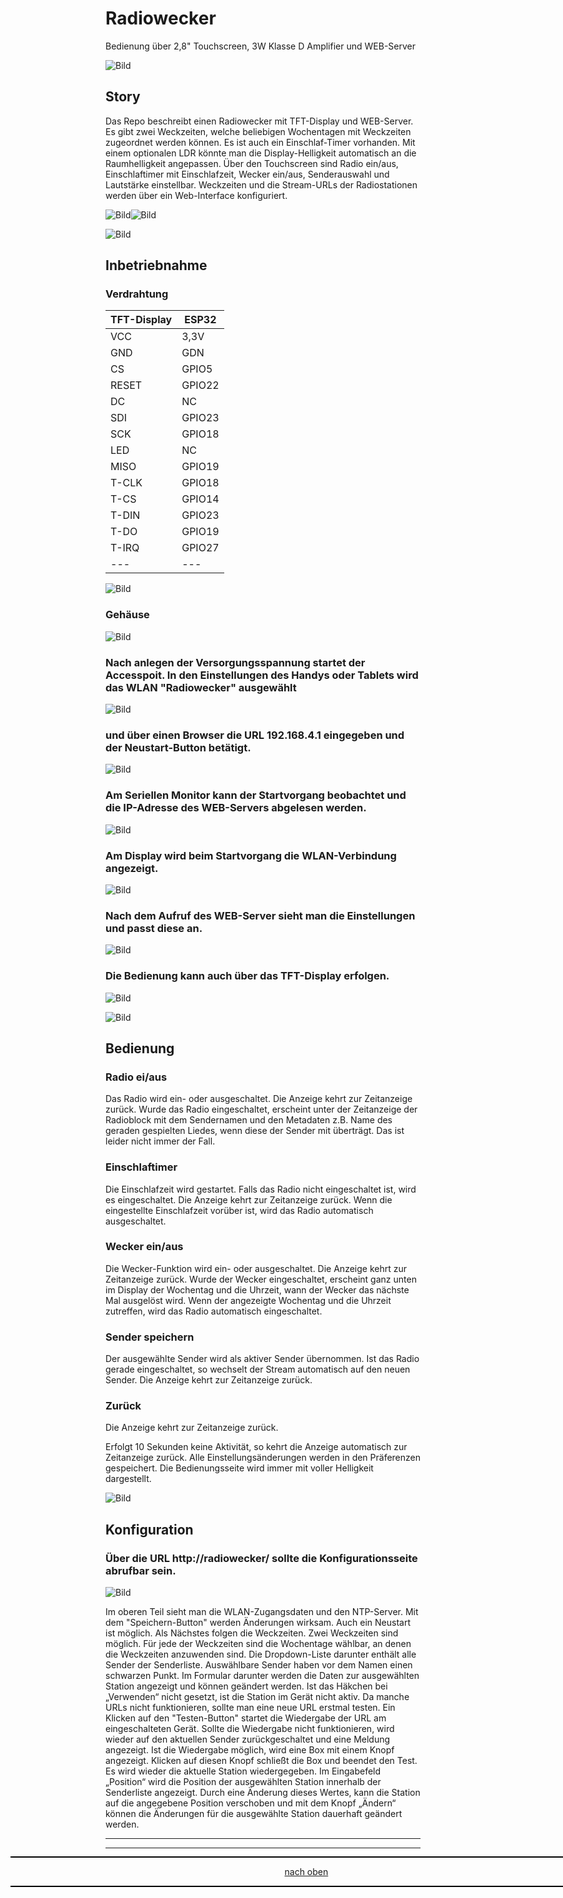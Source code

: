 <a name="oben"></a>

# Radiowecker
Bedienung über 2,8" Touchscreen, 3W Klasse D Amplifier und WEB-Server

![Bild](pic/TFT2.png)

## Story
Das Repo beschreibt einen Radiowecker mit TFT-Display und WEB-Server. Es gibt zwei Weckzeiten, welche beliebigen Wochentagen mit Weckzeiten zugeordnet werden können. Es ist auch ein Einschlaf-Timer vorhanden. Mit einem optionalen LDR könnte man die Display-Helligkeit automatisch an die Raumhelligkeit angepassen. Über den Touchscreen sind Radio ein/aus, Einschlaftimer mit Einschlafzeit, Wecker ein/aus, Senderauswahl und Lautstärke einstellbar. Weckzeiten und die Stream-URLs der Radiostationen werden über ein Web-Interface konfiguriert.

![Bild](pic/Trw1.png)![Bild](pic/rw2.png)

![Bild](pic/TFT1.png)

## Inbetriebnahme

### Verdrahtung 

| TFT-Display | ESP32 | 
| -------- | -------- | 
|  VCC  |  3,3V  |
|  GND |   GDN |
| CS  | GPIO5  |
| RESET  | GPIO22   |
| DC | NC  |
| SDI  | GPIO23    |
| SCK  |  GPIO18  |
|  LED |  NC  |
|  MISO | GPIO19   | 
| T-CLK  | GPIO18 |    
| T-CS  | GPIO14  | 
| T-DIN  | GPIO23  | 
| T-DO  | GPIO19  | 
| T-IRQ  | GPIO27  | 
|  --- |  --- | 


![Bild](pic/Schaltplan.png)

### Gehäuse

![Bild](pic/lbrn.png)



### Nach anlegen der Versorgungsspannung startet der Accesspoit. In den Einstellungen des Handys oder Tablets wird das WLAN "Radiowecker" ausgewählt 

![Bild](pic/Apoint1.png)

### und über einen Browser die URL 192.168.4.1 eingegeben und der Neustart-Button betätigt.

![Bild](pic/Apoint2.png)

### Am Seriellen Monitor kann der Startvorgang beobachtet und die IP-Adresse des WEB-Servers abgelesen werden.

![Bild](pic/Smonitor1.png)

### Am Display wird beim Startvorgang die WLAN-Verbindung angezeigt.

![Bild](pic/TFT0.png)

### Nach dem Aufruf des WEB-Server sieht man die Einstellungen und passt diese an.

![Bild](pic/Einstellungen.png)

### Die Bedienung kann auch über das TFT-Display erfolgen.

![Bild](pic/TFT2.png)

![Bild](pic/TFT3.png)

## Bedienung

### Radio ei/aus
Das Radio wird ein- oder ausgeschaltet. Die Anzeige kehrt zur Zeitanzeige zurück. Wurde das Radio eingeschaltet, erscheint unter der Zeitanzeige der Radioblock mit dem Sendernamen und den Metadaten z.B. Name des geraden gespielten Liedes, wenn diese der Sender mit überträgt. Das ist leider nicht immer der Fall.

### Einschlaftimer
Die Einschlafzeit wird gestartet. Falls das Radio nicht eingeschaltet ist, wird es eingeschaltet. Die Anzeige kehrt zur Zeitanzeige zurück. Wenn die eingestellte Einschlafzeit vorüber ist, wird das Radio automatisch ausgeschaltet.

### Wecker ein/aus
Die Wecker-Funktion wird ein- oder ausgeschaltet. Die Anzeige kehrt zur Zeitanzeige zurück. Wurde der Wecker eingeschaltet, erscheint ganz unten im Display der Wochentag und die Uhrzeit, wann der Wecker das nächste Mal ausgelöst wird. Wenn der angezeigte Wochentag und die Uhrzeit zutreffen, wird das Radio automatisch eingeschaltet.

### Sender speichern
Der ausgewählte Sender wird als aktiver Sender übernommen. Ist das Radio gerade eingeschaltet, so wechselt der Stream automatisch auf den neuen Sender. Die Anzeige kehrt zur Zeitanzeige zurück.

### Zurück
Die Anzeige kehrt zur Zeitanzeige zurück.


Erfolgt 10 Sekunden keine Aktivität, so kehrt die Anzeige automatisch zur Zeitanzeige zurück. Alle Einstellungsänderungen werden in den Präferenzen gespeichert. Die Bedienungsseite wird immer mit voller Helligkeit dargestellt.

![Bild](pic/TFT1.png)

## Konfiguration

### Über die URL http://radiowecker/ sollte die Konfigurationsseite abrufbar sein. 

![Bild](pic/OTA.png)

Im oberen Teil sieht man die WLAN-Zugangsdaten und den NTP-Server. Mit dem "Speichern-Button" werden Änderungen wirksam. Auch ein Neustart ist möglich. Als Nächstes folgen die Weckzeiten. Zwei Weckzeiten sind möglich. Für jede der Weckzeiten sind die Wochentage wählbar, an denen die Weckzeiten anzuwenden sind. Die Dropdown-Liste darunter enthält alle Sender der Senderliste. Auswählbare Sender haben vor dem Namen einen schwarzen Punkt. Im Formular darunter werden die Daten zur ausgewählten Station angezeigt und können geändert werden. Ist das Häkchen bei „Verwenden“ nicht gesetzt, ist die Station im Gerät nicht aktiv. Da manche URLs nicht funktionieren, sollte man eine neue URL erstmal testen. Ein Klicken auf den "Testen-Button" startet die Wiedergabe der URL am eingeschalteten Gerät. Sollte die Wiedergabe nicht funktionieren, wird wieder auf den aktuellen Sender zurückgeschaltet und eine Meldung angezeigt. Ist die Wiedergabe möglich, wird eine Box mit einem Knopf angezeigt. Klicken auf diesen Knopf schließt die Box und beendet den Test. Es wird wieder die aktuelle Station wiedergegeben. Im Eingabefeld „Position“ wird die Position der ausgewählten Station innerhalb der Senderliste angezeigt. Durch eine Änderung dieses Wertes, kann die Station auf die angegebene Position verschoben und mit dem Knopf „Ändern“ können die Änderungen für die ausgewählte Station dauerhaft geändert werden.


---

<div style="position:absolute; left:2cm; ">   
<ol class="breadcrumb" style="border-top: 2px solid black;border-bottom:2px solid black; height: 45px; width: 900px;"> <p align="center"><a href="#oben">nach oben</a></p></ol>
</div>  

---








